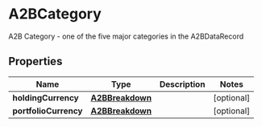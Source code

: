 

# A2BCategory

A2B Category - one of the five major categories in the A2BDataRecord

## Properties

Name | Type | Description | Notes
------------ | ------------- | ------------- | -------------
**holdingCurrency** | [**A2BBreakdown**](A2BBreakdown.md) |  |  [optional]
**portfolioCurrency** | [**A2BBreakdown**](A2BBreakdown.md) |  |  [optional]



